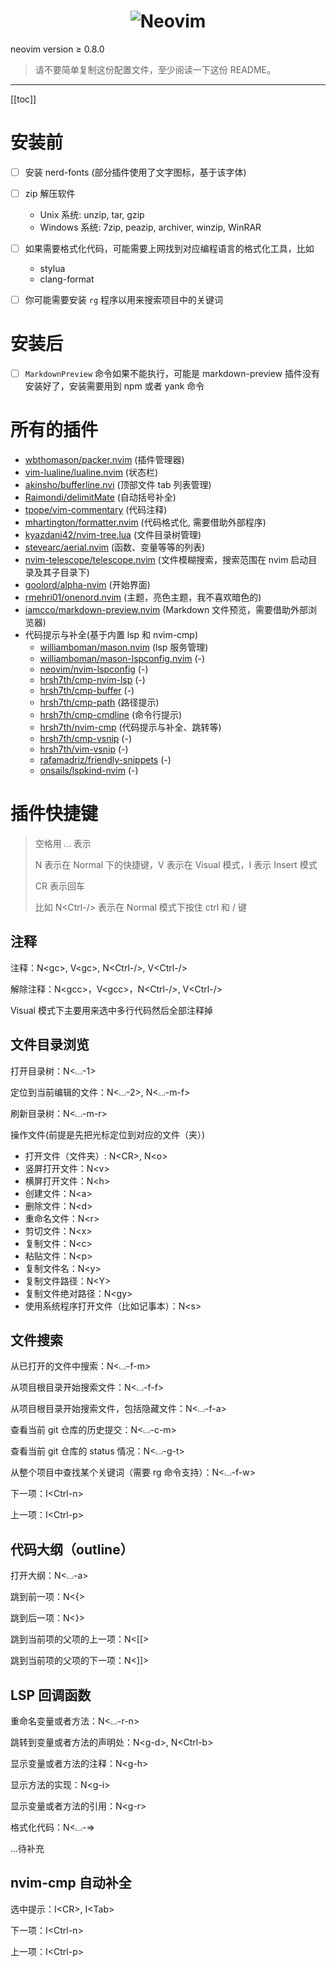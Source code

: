 <h1 align="center">
  <img src="https://raw.githubusercontent.com/neovim/neovim.github.io/master/logos/neovim-logo-300x87.png" alt="Neovim">
</h1>

neovim version ≥ 0.8.0

> 请不要简单复制这份配置文件，至少阅读一下这份 README。

---

[[toc]]


# 安装前
- [ ] 安装 nerd-fonts (部分插件使用了文字图标，基于该字体)

- [ ] zip 解压软件
    - Unix 系统: unzip, tar, gzip
    - Windows 系统: 7zip, peazip, archiver, winzip, WinRAR

- [ ] 如果需要格式化代码，可能需要上网找到对应编程语言的格式化工具，比如
    - stylua
    - clang-format

- [ ] 你可能需要安装 `rg` 程序以用来搜索项目中的关键词

# 安装后
- [ ] `MarkdownPreview` 命令如果不能执行，可能是 markdown-preview 插件没有安装好了，安装需要用到 npm
 或者 yank 命令

# 所有的插件
- [wbthomason/packer.nvim](https://www.github.com/wbthomason/packer.nvim) (插件管理器)
- [vim-lualine/lualine.nvim](https://www.github.com/vim-lualine/lualine.nvim) (状态栏)
- [akinsho/bufferline.nvi](https://www.github.com/akinsho/bufferline.nvim) (顶部文件 tab 列表管理)
- [Raimondi/delimitMate](https://www.github.com/Raimondi/delimitMate) (自动括号补全)
- [tpope/vim-commentary](https://www.github.com/tpope/vim-commentary) (代码注释)
- [mhartington/formatter.nvim](https://www.github.com/mhartington/formatter.nvim) (代码格式化, 需要借助外部程序)
- [kyazdani42/nvim-tree.lua](https://www.github.com/kyazdani42/nvim-tree.lua) (文件目录树管理)
- [stevearc/aerial.nvim](https://www.github.com/stevearc/aerial.nvim) (函数、变量等等的列表)
- [nvim-telescope/telescope.nvim](https://www.github.com/nvim-telescope/telescope.nvim) (文件模糊搜索，搜索范围在 nvim 启动目录及其子目录下)
- [goolord/alpha-nvim](https://www.github.com/goolord/alpha-nvim) (开始界面)
- [rmehri01/onenord.nvim](https://www.github.com/rmehri01/onenord.nvim) (主题，亮色主题，我不喜欢暗色的)
- [iamcco/markdown-preview.nvim](https://www.github.com/iamcco/markdown-preview.nvim) (Markdown 文件预览，需要借助外部浏览器)
- 代码提示与补全(基于内置 lsp 和 nvim-cmp)
    - [williamboman/mason.nvim](https://www.github.com/williamboman/mason.nvim) (lsp 服务管理)
    - [williamboman/mason-lspconfig.nvim](https://www.github.com/williamboman/mason-lspconfig.nvim) (-)
    - [neovim/nvim-lspconfig](https://www.github.com/neovim/nvim-lspconfig) (-)
    - [hrsh7th/cmp-nvim-lsp](https://www.github.com/hrsh7th/cmp-nvim-lsp) (-)
    - [hrsh7th/cmp-buffer](https://www.github.com/hrsh7th/cmp-buffer) (-)
    - [hrsh7th/cmp-path](https://www.github.com/hrsh7th/cmp-path) (路径提示)
    - [hrsh7th/cmp-cmdline](https://www.github.com/hrsh7th/cmp-cmdline) (命令行提示)
    - [hrsh7th/nvim-cmp](https://www.github.com/hrsh7th/nvim-cmp) (代码提示与补全、跳转等)
    - [hrsh7th/cmp-vsnip](https://www.github.com/hrsh7th/cmp-vsnip ) (-)
    - [hrsh7th/vim-vsnip](https://www.github.com/hrsh7th/vim-vsnip) (-)
    - [rafamadriz/friendly-snippets](https://www.github.com/rafamadriz/friendly-snippets) (-)
    - [onsails/lspkind-nvim](https://www.github.com/onsails/lspkind-nvim) (-)

# 插件快捷键
> 空格用 ⌴ 表示
>
> N 表示在 Normal 下的快捷键，V 表示在 Visual 模式，I 表示 Insert 模式
>
> CR 表示回车
>
> 比如 N\<Ctrl-/\> 表示在 Normal 模式下按住 ctrl 和 / 键
> 

## 注释

注释：N\<gc\>, V\<gc\>, N\<Ctrl-/\>, V\<Ctrl-/\>

解除注释：N\<gcc\>，V\<gcc\>，N\<Ctrl-/\>, V\<Ctrl-/\>

Visual 模式下主要用来选中多行代码然后全部注释掉

## 文件目录浏览

打开目录树：N\<⌴-1\>

定位到当前编辑的文件：N\<⌴-2\>, N\<⌴-m-f\>

刷新目录树：N\<⌴-m-r\>

操作文件(前提是先把光标定位到对应的文件（夹）)
 - 打开文件（文件夹）: N\<CR\>, N\<o\>
 - 竖屏打开文件：N\<v\>
 - 横屏打开文件：N\<h\>
 - 创建文件：N\<a\>
 - 删除文件：N\<d\>
 - 重命名文件：N\<r\>
 - 剪切文件：N\<x\>
 - 复制文件：N\<c\>
 - 粘贴文件：N\<p\>
 - 复制文件名：N\<y\>
 - 复制文件路径：N\<Y\>
 - 复制文件绝对路径：N\<gy\>
 - 使用系统程序打开文件（比如记事本）：N\<s\>
 
## 文件搜索
 
从已打开的文件中搜索：N\<⌴-f-m\>

从项目根目录开始搜索文件：N\<⌴-f-f\>

从项目根目录开始搜索文件，包括隐藏文件：N\<⌴-f-a\>

查看当前 git 仓库的历史提交：N\<⌴-c-m\>

查看当前 git 仓库的 status 情况：N\<⌴-g-t\>

从整个项目中查找某个关键词（需要 rg 命令支持）：N\<⌴-f-w\>

下一项：I\<Ctrl-n\>

上一项：I\<Ctrl-p\>
 
## 代码大纲（outline）

打开大纲：N\<⌴-a\>

跳到前一项：N\<{\>

跳到后一项：N\<}\>

跳到当前项的父项的上一项：N\<[[\>

跳到当前项的父项的下一项：N\<]]\>

## LSP 回调函数

重命名变量或者方法：N\<⌴-r-n\>

跳转到变量或者方法的声明处：N\<g-d\>, N\<Ctrl-b\>

显示变量或者方法的注释：N\<g-h\>

显示方法的实现：N\<g-i\>

显示变量或者方法的引用：N\<g-r\>

格式化代码：N\<⌴-=\>

...待补充

## nvim-cmp 自动补全

选中提示：I\<CR\>, I\<Tab\>

下一项：I\<Ctrl-n\>

上一项：I\<Ctrl-p\>


